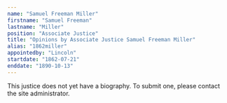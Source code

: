 ```yaml
---
name: "Samuel Freeman Miller"
firstname: "Samuel Freeman"
lastname: "Miller"
position: "Associate Justice"
title: "Opinions by Associate Justice Samuel Freeman Miller"
alias: "1862miller"
appointedby: "Lincoln"
startdate: "1862-07-21"
enddate: "1890-10-13"
---
```

This justice does not yet have a biography. To submit one, please contact the site administrator.
